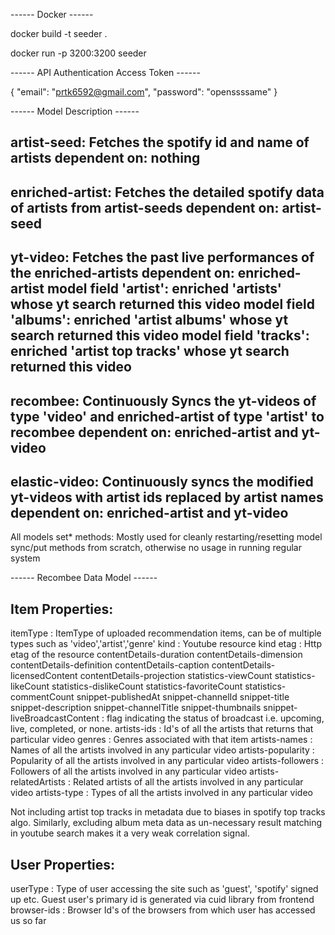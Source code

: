 ------ Docker ------

docker build -t seeder .

docker run -p 3200:3200 seeder


------ API Authentication Access Token ------

{
"email": "prtk6592@gmail.com",
"password": "openssssame"
}

------ Model Description ------

artist-seed: Fetches the spotify id and name of artists
dependent on: nothing
---
enriched-artist: Fetches the detailed spotify data of artists from artist-seeds
dependent on: artist-seed
---
yt-video: Fetches the past live performances of the enriched-artists 
dependent on: enriched-artist
model field 'artist': enriched 'artists' whose yt search returned this video
model field 'albums': enriched 'artist albums' whose yt search returned this video
model field 'tracks': enriched 'artist top tracks' whose yt search returned this video
---
recombee: Continuously Syncs the yt-videos of type 'video' and enriched-artist of type 'artist' to recombee
dependent on: enriched-artist and yt-video
---
elastic-video: Continuously syncs the modified yt-videos with artist ids replaced by artist names
dependent on: enriched-artist and yt-video
---
All models set* methods: Mostly used for cleanly restarting/resetting model sync/put methods from scratch, otherwise no usage in running regular system

------ Recombee Data Model ------

Item Properties:
---------------

itemType <string>: ItemType of uploaded recommendation items, can be of multiple types such as 'video','artist','genre' 
kind <string>: Youtube resource kind
etag <string>: Http etag of the resource
contentDetails-duration <string>
contentDetails-dimension <string>
contentDetails-definition <string>
contentDetails-caption <string>
contentDetails-licensedContent <boolean>
contentDetails-projection <string>
statistics-viewCount <string>
statistics-likeCount <string>
statistics-dislikeCount <string>
statistics-favoriteCount <string>
statistics-commentCount <string>
snippet-publishedAt <timestamp>
snippet-channelId <string>
snippet-title <string>
snippet-description <string>
snippet-channelTitle <string>
snippet-thumbnails <string>
snippet-liveBroadcastContent <string>: flag indicating the status of broadcast i.e. upcoming, live, completed, or none. 
artists-ids <set>: Id's of all the artists that returns that particular video
genres <set>: Genres associated with that item
artists-names <set>: Names of all the artists involved in any particular video
artists-popularity <set>: Popularity of all the artists involved in any particular video
artists-followers <set>: Followers of all the artists involved in any particular video
artists-relatedArtists <set>: Related artists of all the artists involved in any particular video
artists-type <set>: Types of all the artists involved in any particular video

Not including artist top tracks in metadata due to biases in spotify top tracks algo. Similarly, excluding album meta data as un-necessary result matching in youtube search makes it a very weak correlation signal. 

User Properties:
---------------

userType <string>: Type of user accessing the site such as 'guest', 'spotify' signed up etc. Guest user's primary id is                      generated via cuid library from frontend
browser-ids <set>: Browser Id's of the browsers from which user has accessed us so far 
